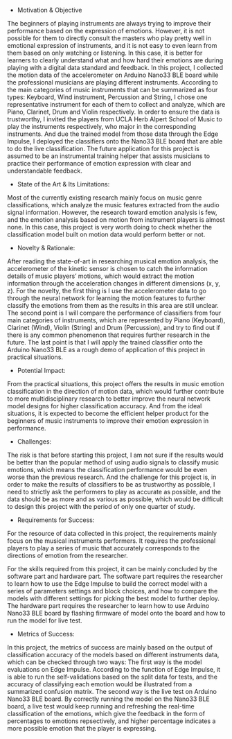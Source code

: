 * Motivation & Objective

The beginners of playing instruments are always trying to improve their performance based on the expression of emotions. However, it is not possible for them to directly consult the masters who play pretty well in emotional expression of instruments, and it is not easy to even learn from them based on only watching or listening. In this case, it is better for learners to clearly understand what and how hard their emotions are during playing with a digital data standard and feedback. In this project, I collected the motion data of the accelerometer on Arduino Nano33 BLE board while the professional musicians are playing different instruments. According to the main categories of music instruments that can be summarized as four types: Keyboard, Wind instrument, Percussion and String, I chose one representative instrument for each of them to collect and analyze, which are Piano, Clarinet, Drum and Violin respectively. In order to ensure the data is trustworthy, I invited the players from UCLA Herb Alpert School of Music to play the instruments respectively, who major in the corresponding instruments. And due the trained model from those data through the Edge Impulse, I deployed the classifiers onto the Nano33 BLE board that are able to do the live classification. The future application for this project is assumed to be an instrumental training helper that assists musicians to practice their performance of emotion expression with clear and understandable feedback. 

* State of the Art & Its Limitations: 

Most of the currently existing research mainly focus on music genre classifications, which analyze the music features extracted from the audio signal information. However, the research toward emotion analysis is few, and the emotion analysis based on motion from instrument players is almost none. In this case, this project is very worth doing to check whether the classification model built on motion data would perform better or not. 

* Novelty & Rationale: 

After reading the state-of-art in researching musical emotion analysis, the accelerometer of the kinetic sensor is chosen to catch the information details of music players’ motions, which would extract the motion information through the acceleration changes in different dimensions (x, y, z). For the novelty, the first thing is I use the accelerometer data to go through the neural network for learning the motion features to further classify the emotions from them as the results in this area are still unclear. The second point is I will compare the performance of classifiers from four main categories of instruments, which are represented by Piano (Keyboard), Clarinet (Wind), Violin (String) and Drum (Percussion), and try to find out if there is any common phenomenon that requires further research in the future. The last point is that I will apply the trained classifier onto the Arduino Nano33 BLE as a rough demo of application of this project in practical situations. 

* Potential Impact:

From the practical situations, this project offers the results in music emotion classification in the direction of motion data, which would further contribute to more multidisciplinary research to better improve the neural network model designs for higher classification accuracy. And from the ideal situations, it is expected to become the efficient helper product for the beginners of music instruments to improve their emotion expression in performance. 

* Challenges: 

The risk is that before starting this project, I am not sure if the results would be better than the popular method of using audio signals to classify music emotions, which means the classification performance would be even worse than the previous research. And the challenge for this project is, in order to make the results of classifiers to be as trustworthy as possible, I need to strictly ask the performers to play as accurate as possible, and the data should be as more and as various as possible, which would be difficult to design this project with the period of only one quarter of study. 

* Requirements for Success: 

For the resource of data collected in this project, the requirements mainly focus on the musical instruments performers. It requires the professional players to play a series of music that accurately corresponds to the directions of emotion from the researcher. 

For the skills required from this project, it can be mainly concluded by the software part and hardware part. The software part requires the researcher to learn how to use the Edge Impulse to build the correct model with a series of parameters settings and block choices, and how to compare the models with different settings for picking the best model to further deploy. The hardware part requires the researcher to learn how to use Arduino Nano33 BLE board by flashing firmware of model onto the board and how to run the model for live test. 

* Metrics of Success:

In this project, the metrics of success are mainly based on the output of classification accuracy of the models based on different instruments data, which can be checked through two ways: The first way is the model evaluations on Edge Impulse. According to the function of Edge Impulse, it is able to run the self-validations based on the split data for tests, and the accuracy of classifying each emotion would be illustrated from a summarized confusion matrix. The second way is the live test on Arduino Nano33 BLE board. By correctly running the model on the Nano33 BLE board, a live test would keep running and refreshing the real-time classification of the emotions, which give the feedback in the form of percentages to emotions repsectively, and higher percentage indicates a more possible emotion that the player is expressing.
